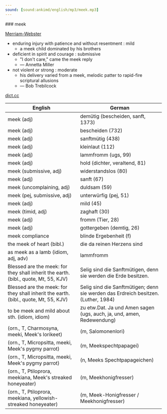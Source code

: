 ```yaml
---
sound: [sound:ankimd/english/mp3/meek.mp3]
---
```


\### meek

[Merriam-Webster](https://www.merriam-webster.com/dictionary/meek)

- enduring injury with patience and without resentment : mild
    - a meek child dominated by his brothers
- deficient in spirit and courage : submissive
    - "I don't care," came the meek reply
    - — Annetta Miller
- not violent or strong : moderate
    - his delivery varied from a meek, melodic patter to rapid-fire scriptural allusions
    - — Bob Trebilcock

[dict.cc](https://www.dict.cc/meek)

| English        | German       |
| -------------- | ------------ |
| meek (adj) | demütig (bescheiden, sanft, 1373) |
| meek (adj) | bescheiden (732) |
| meek (adj) | sanftmütig (438) |
| meek (adj) | kleinlaut (112) |
| meek (adj) | lammfromm (ugs, 99) |
| meek (adj) | hold (dichter, veraltend, 81) |
| meek (submissive, adj) | widerstandslos (80) |
| meek (adj) | sanft (67) |
| meek (uncomplaining, adj) | duldsam (59) |
| meek (pej, submissive, adj) | unterwürfig (pej, 51) |
| meek (adj) | mild (45) |
| meek (timid, adj) | zaghaft (30) |
| meek (adj) | fromm (Tier, 28) |
| meek (adj) | gottergeben (demtig, 26) |
| meek compliance | blinde Ergebenheit (f) |
| the meek of heart (bibl.) | die da reinen Herzens sind |
| as meek as a lamb (idiom, adj, adv) | lammfromm |
| Blessed are the meek: for they shall inherit the earth. (bibl., quote, Mt, 55, KJV) | Selig sind die Sanftmütigen, denn sie werden die Erde besitzen. |
| Blessed are the meek: for they shall inherit the earth. (bibl., quote, Mt, 55, KJV) | Selig sind die Sanftmütigen; denn sie werden das Erdreich besitzen. (Luther, 1984) |
| to be meek and mild about sth. (idiom, idiom) | zu etw.Dat. Ja und Amen sagen (ugs, auch, ja, und, amen, Redewendung) |
|  (orn., T, Charmosyna, meeki, Meek's lorikeet) |  (m, Salomonenlori) |
|  (orn., T, Micropsitta, meeki, Meek's pygmy parrot) |  (m, Meekspechtpapagei) |
|  (orn., T, Micropsitta, meeki, Meek's pygmy parrot) |  (n, Meeks Spechtpapageichen) |
|  (orn., T, Ptiloprora, meekiana, Meek's streaked honeyeater) |  (m, Meekhonigfresser) |
|  (orn., T, Ptiloprora, meekiana, yellowish-streaked honeyeater) |  (m, Meek-Honigfresser / Meekhonigfresser) |
